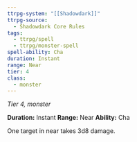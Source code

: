 ```yaml
---
ttrpg-system: "[[Shadowdark]]"
ttrpg-source:
  - Shadowdark Core Rules
tags:
  - ttrpg/spell
  - ttrpg/monster-spell
spell-ability: Cha
duration: Instant
range: Near
tier: 4
class:
  - monster
---
```

*Tier 4, monster*

**Duration:** Instant
**Range:** Near
**Ability:** Cha

One target in near takes 3d8 damage. 
